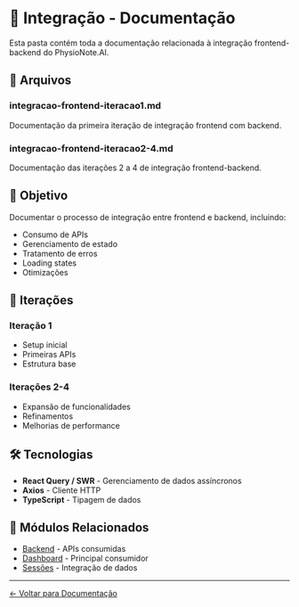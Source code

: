 # 🔗 Integração - Documentação

Esta pasta contém toda a documentação relacionada à integração frontend-backend do PhysioNote.AI.

## 📄 Arquivos

### integracao-frontend-iteracao1.md
Documentação da primeira iteração de integração frontend com backend.

### integracao-frontend-iteracao2-4.md
Documentação das iterações 2 a 4 de integração frontend-backend.

## 🎯 Objetivo

Documentar o processo de integração entre frontend e backend, incluindo:
- Consumo de APIs
- Gerenciamento de estado
- Tratamento de erros
- Loading states
- Otimizações

## 🔄 Iterações

### Iteração 1
- Setup inicial
- Primeiras APIs
- Estrutura base

### Iterações 2-4
- Expansão de funcionalidades
- Refinamentos
- Melhorias de performance

## 🛠️ Tecnologias

- **React Query / SWR** - Gerenciamento de dados assíncronos
- **Axios** - Cliente HTTP
- **TypeScript** - Tipagem de dados

## 🔗 Módulos Relacionados

- [Backend](../backend/) - APIs consumidas
- [Dashboard](../dashboard/) - Principal consumidor
- [Sessões](../sessoes/) - Integração de dados

---
[← Voltar para Documentação](../README.md)
